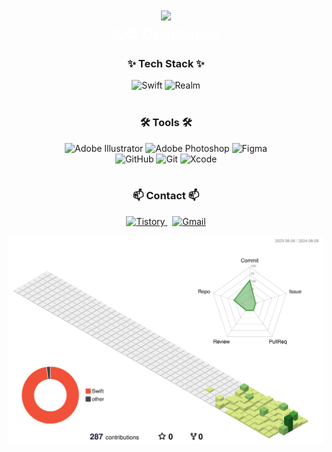 <h1 align="center">
  <img src="https://capsule-render.vercel.app/api?type=rect&color=transparent&height=80&section=header&text=JOY%20KIM&fontSize=60&fontColor=ffffff&fontAlignY=50&fontWeight=bold&stroke=2&strokeColor=000000"/>
</h1>
<h2 align="center" style="color: white; font-size: 25px; margin-top: -20px;">iOS Developer</h2>


<h3 align="center">✨ Tech Stack ✨</h3>
<div align="center">
  <img src="https://img.shields.io/badge/swift-F54A2A?style=for-the-badge&logo=swift&logoColor=white" alt="Swift">
  <img src="https://img.shields.io/badge/Realm-39477F?style=for-the-badge&logo=realm&logoColor=white" alt="Realm">
</div>
<br>

<h3 align="center">🛠 Tools 🛠</h3>
<div align="center">
  <img src="https://img.shields.io/badge/adobe%20illustrator-%23FF9A00.svg?style=for-the-badge&logo=adobe%20illustrator&logoColor=white" alt="Adobe Illustrator">
  <img src="https://img.shields.io/badge/adobe%20photoshop-%2331A8FF.svg?style=for-the-badge&logo=adobe%20photoshop&logoColor=white" alt="Adobe Photoshop">
  <img src="https://img.shields.io/badge/figma-%23F24E1E.svg?style=for-the-badge&logo=figma&logoColor=white" alt="Figma">
</div>

<div align="center">
  <img src="https://img.shields.io/badge/github-%23121011.svg?style=for-the-badge&logo=github&logoColor=white" alt="GitHub">
  <img src="https://img.shields.io/badge/git-%23F05033.svg?style=for-the-badge&logo=git&logoColor=white" alt="Git">
  <img src="https://img.shields.io/badge/Xcode-007ACC?style=for-the-badge&logo=Xcode&logoColor=white" alt="Xcode">
</div>
<br>

<h3 align="center">📫 Contact 📫</h3>
<div align="center">
  <a href="https://iosios.tistory.com/">
    <img src="https://img.shields.io/badge/Tistory-orange" alt="Tistory" />
  </a>&nbsp;
  <a href="mailto:kimjoydev@gmail.com">
    <img src="https://img.shields.io/badge/Gmail-D14836?style=for-the-badge&logo=gmail&logoColor=white" alt="Gmail" />
  </a>
</div>
 

![](./profile-3d-contrib/profile-green-animate.svg)

